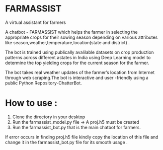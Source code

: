 # FARMASSIST
A virtual assistant for farmers

A chatbot - FARMASSIST which helps the farmer in selecting the appropriate crops for their sowing season depending on various attributes like season,weather,temperature,location(state and district) .

The bot is trained using publically avalilable datasets on crop production patterns across different astates in India using Deep Learning model to determine the top yielding crops for the current season for the farmer.

The bot takes real weather updates of the farmer’s location from Internet through web scraping.The bot is interactive and user -friendly using a public Python Repository-ChatterBot.

# How to use :
1) Clone the directory in your desktop
2) Run the farmassist_model.py file -> A proj.h5 must be created
3) Run the farmassist_bot.py that is the main chatbot for farmers.

If error occurs  in finding proj.h5 file kindly copy the location of this file and change it in the farmassist_bot.py file for its smooth usage .
